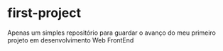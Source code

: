 # first-project
Apenas um simples repositório para guardar o avanço do meu primeiro projeto em desenvolvimento Web FrontEnd
